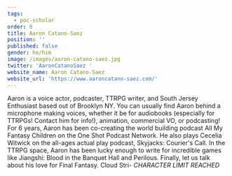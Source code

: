 ```yaml
---
tags:
  - poc-scholar
order: 0
title: Aaron Catano-Saez
position: ''
published: false
gender: he/him
image: /images/aaron-catano-saez.jpg
twitter: 'AaronCatanoSaez '
website_name: Aaron Catano-Saez
website_url: 'https://www.aaroncatano-saez.com/'
---
```


Aaron is a voice actor, podcaster, TTRPG writer, and South Jersey Enthusiast based out of Brooklyn NY. You can usually find Aaron behind a microphone making voices, whether it be for audiobooks (especially for TTRPGs! Contact him for info!), animation, commercial VO, or podcasting! For 6 years, Aaron has been co-creating the world building podcast All My Fantasy Children on the One Shot Podcast Network. He also plays Cecelia Witwick on the all-ages actual play podcast, Skyjacks: Courier's Call. In the TTRPG space, Aaron has been lucky enough to write for incredible games like Jiangshi: Blood in the Banquet Hall and Perilous. Finally, let us talk about his love for Final Fantasy. Cloud Stri- *CHARACTER LIMIT REACHED*
